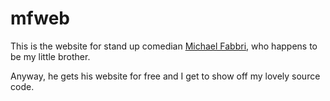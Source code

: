 mfweb
=====

This is the website for stand up comedian [Michael Fabbri](http://www.michaelfabbri.com), who happens to be my little brother.

Anyway, he gets his website for free and I get to show off my lovely source code.

